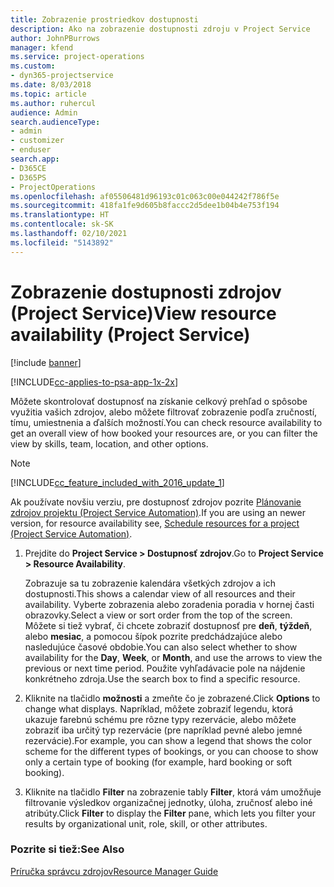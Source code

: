 ```yaml
---
title: Zobrazenie prostriedkov dostupnosti
description: Ako na zobrazenie dostupnosti zdroju v Project Service
author: JohnPBurrows
manager: kfend
ms.service: project-operations
ms.custom:
- dyn365-projectservice
ms.date: 8/03/2018
ms.topic: article
ms.author: ruhercul
audience: Admin
search.audienceType:
- admin
- customizer
- enduser
search.app:
- D365CE
- D365PS
- ProjectOperations
ms.openlocfilehash: af05506481d96193c01c063c00e044242f786f5e
ms.sourcegitcommit: 418fa1fe9d605b8faccc2d5dee1b04b4e753f194
ms.translationtype: HT
ms.contentlocale: sk-SK
ms.lasthandoff: 02/10/2021
ms.locfileid: "5143892"
---
```

# <a name="view-resource-availability-project-service"></a><span data-ttu-id="58b8a-103">Zobrazenie dostupnosti zdrojov (Project Service)</span><span class="sxs-lookup"><span data-stu-id="58b8a-103">View resource availability (Project Service)</span></span>

[!include [banner](../includes/psa-now-project-operations.md)]

[!INCLUDE[cc-applies-to-psa-app-1x-2x](../includes/cc-applies-to-psa-app-1x-2x.md)]

<span data-ttu-id="58b8a-104">Môžete skontrolovať dostupnosť na získanie celkový prehľad o spôsobe využitia vašich zdrojov, alebo môžete filtrovať zobrazenie podľa zručností, tímu, umiestnenia a ďalších možností.</span><span class="sxs-lookup"><span data-stu-id="58b8a-104">You can check resource availability to get an overall view of how booked your resources are, or you can filter the view by skills, team, location, and other options.</span></span>  
  
> [!NOTE]
> [!INCLUDE[cc_feature_included_with_2016_update_1](../includes/cc-feature-included-with-2016-update-1.md)]  
> 
>  <span data-ttu-id="58b8a-105">Ak používate novšiu verziu, pre dostupnosť zdrojov pozrite [Plánovanie zdrojov projektu (Project Service Automation)](../psa/schedule-resources-project.md).</span><span class="sxs-lookup"><span data-stu-id="58b8a-105">If you are using an newer version, for resource availability see, [Schedule resources for a project (Project Service Automation)](../psa/schedule-resources-project.md).</span></span>  

1. <span data-ttu-id="58b8a-106">Prejdite do **Project Service > Dostupnosť zdrojov**.</span><span class="sxs-lookup"><span data-stu-id="58b8a-106">Go to **Project Service > Resource Availability**.</span></span>  

    <span data-ttu-id="58b8a-107">Zobrazuje sa tu zobrazenie kalendára všetkých zdrojov a ich dostupnosti.</span><span class="sxs-lookup"><span data-stu-id="58b8a-107">This shows a calendar view of all resources and their availability.</span></span> <span data-ttu-id="58b8a-108">Vyberte zobrazenia alebo zoradenia poradia v hornej časti obrazovky.</span><span class="sxs-lookup"><span data-stu-id="58b8a-108">Select a view or sort order from the top of the screen.</span></span> <span data-ttu-id="58b8a-109">Môžete si tiež vybrať, či chcete zobraziť dostupnosť pre **deň**, **týždeň**, alebo **mesiac**, a pomocou šípok pozrite predchádzajúce alebo nasledujúce časové obdobie.</span><span class="sxs-lookup"><span data-stu-id="58b8a-109">You can also select whether to show availability for the **Day**, **Week**, or **Month**, and use the arrows to view the previous or next time period.</span></span> <span data-ttu-id="58b8a-110">Použite vyhľadávacie pole na nájdenie konkrétneho zdroja.</span><span class="sxs-lookup"><span data-stu-id="58b8a-110">Use the search box to find a specific resource.</span></span>  

2. <span data-ttu-id="58b8a-111">Kliknite na tlačidlo **možnosti** a zmeňte čo je zobrazené.</span><span class="sxs-lookup"><span data-stu-id="58b8a-111">Click **Options** to change what displays.</span></span> <span data-ttu-id="58b8a-112">Napríklad, môžete zobraziť legendu, ktorá ukazuje farebnú schému pre rôzne typy rezervácie, alebo môžete zobraziť iba určitý typ rezervácie (pre napríklad pevné alebo jemné rezervácie).</span><span class="sxs-lookup"><span data-stu-id="58b8a-112">For example, you can show a legend that shows the color scheme for the different types of bookings, or you can choose to show only a certain type of booking (for example, hard booking or soft booking).</span></span>  

3. <span data-ttu-id="58b8a-113">Kliknite na tlačidlo **Filter** na zobrazenie tably **Filter**, ktorá vám umožňuje filtrovanie výsledkov organizačnej jednotky, úloha, zručnosť alebo iné atribúty.</span><span class="sxs-lookup"><span data-stu-id="58b8a-113">Click **Filter** to display the **Filter** pane, which lets you filter your results by organizational unit, role, skill, or other attributes.</span></span>  

### <a name="see-also"></a><span data-ttu-id="58b8a-114">Pozrite si tiež:</span><span class="sxs-lookup"><span data-stu-id="58b8a-114">See Also</span></span>  
 [<span data-ttu-id="58b8a-115">Príručka správcu zdrojov</span><span class="sxs-lookup"><span data-stu-id="58b8a-115">Resource Manager Guide</span></span>](../psa/resource-manager-guide.md)
